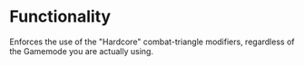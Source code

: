 # Functionality
Enforces the use of the "Hardcore" combat-triangle modifiers, regardless of the Gamemode you are actually using.